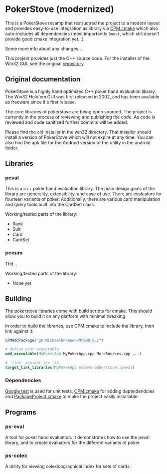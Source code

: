 PokerStove (modernized)
==========

This is a PokerStove revamp that restructred the project to a modern layout and provides easy-to-use integration
as library via [CPM.cmake](https://github.com/cpm-cmake/CPM.cmake) which also auto-includes all dependencies
(most importantly `Boost`, which still doesn't provide good cmake integration yet...).

Some more info about any changes...

This project provides just the C++ source code. For the installer of the Win32 GUI, see the original [repository](https://github.com/andrewprock/pokerstove).


## Original documentation

PokerStove is a highly hand optimized C++ poker hand evaluation library.  The Win32 Hold'em
GUI was first released in 2002, and has been available as freeware since
it's first release.

The core libraries of pokerstove are being open sourced.  The project is
currently in the process of reviewing and publishing the code.  As code is
reviewed and code sanitized further commits will be added.

Please find the old installer in the win32 directory.  That installer should
install a version of PokerStove which will not expire at any time.  You can also
find the apk file for the Android version of the utility in the android folder.


## Libraries

### peval

This is a c++ poker hand evaluation library.  The main design goals of the library
are generality, extensibility, and ease of use.  There are evaluators for fourteen
variants of poker.  Additionally, there are various card manipulation and query tools built
into the CardSet class.

Working/tested parts of the library:
- Rank
- Suit
- Card
- CardSet

### penum

Tbd...

Working/tested parts of the library:
- None yet


## Building

The pokerstove libraries come with build scripts for cmake. This
should allow you to build it on any platform with minimal
tweaking.

In order to build the libraries, use CPM.cmake to include the library, then link against it:
```cmake
CPMAddPackage("gh:MichaelUnknown/MPS@0.0.1")

# define your executable
add_executable(MyPokerApp MyPokerApp.cpp MoreSources.cpp ...)

# 'link' against the lib
target_link_libraries(MyPokerApp modern-pokerstove::peval)
```

### Dependencies

[Google test](https://github.com/google/googletest) is used for unit tests, [CPM.cmake](https://github.com/cpm-cmake/CPM.cmake) for
adding dependendcies and [PackageProject.cmake](https://github.com/TheLartians/PackageProject.cmake) to make the project easily installable.


## Programs

### ps-eval

A tool for poker hand evaluation.  It demonstrates how to use the peval library, and to create
evaluators for the different variants of poker.

### ps-colex

A utility for viewing colexicographical index for sets of cards.
